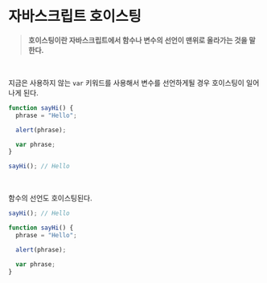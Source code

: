 # 자바스크립트 호이스팅

> **호이스팅이란 자바스크립트에서 함수나 변수의 선언이 맨위로 올라가는 것을 말한다.**

<br>

지금은 사용하지 않는 `var` 키워드를 사용해서 변수를 선언하게될 경우 호이스팅이 일어나게 된다.

```javascript
function sayHi() {
  phrase = "Hello";

  alert(phrase);

  var phrase;
}

sayHi(); // Hello
```

<br>

함수의 선언도 호이스팅된다.

```javascript
sayHi(); // Hello

function sayHi() {
  phrase = "Hello";

  alert(phrase);

  var phrase;
}
```
